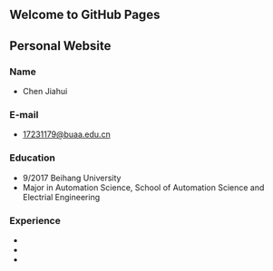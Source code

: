 ## Welcome to GitHub Pages

## Personal Website

### Name
- Chen Jiahui

### E-mail
- 17231179@buaa.edu.cn

### Education
- 9/2017 Beihang University
- Major in Automation Science, School of Automation Science and Electrial Engineering

### Experience
-
-
-

